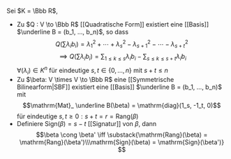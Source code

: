 Sei $K = \Bbb R$, 
- Zu $Q : V \to \Bbb R$ [[Quadratische Form]] existiert eine [[Basis]] $\underline B = (b_1, ..., b_n)$, so dass $$Q(\sum \lambda_ib_i) = \lambda_1^2 + \cdots +\lambda_s^2 - \lambda_{s+1}^2 - \cdots - \lambda_{s+t}^2$$ $$\implies Q(\sum \lambda_ib_i) = \sum_{1\leq k \leq s}\lambda_ib_i - \sum_{s \leq k \leq s+t}\lambda_ib_i$$ $\forall (\lambda_i) \in K^n$ für eindeutige $s, t \in \{0, ..., n\}$ mit $s+t \leq n$
- Zu $\beta: V \times V \to \Bbb R$ eine [[Symmetrische Bilinearform|SBF]] existiert eine [[Basis]] $\underline  B = (b_1, ..., b_n)$ mit $$\mathrm{Mat}_
\underline B(\beta) = \mathrm{diag}(1_s, -1_t, 0)$$für eindeutige $s, t \geq 0 : s+t=r=\mathrm{Rang}(\beta)$ 
- Definiere $\mathrm{Sign}(\beta) = s - t$ [[Signatur]] von $\beta$, dann $$\beta \cong \beta' \iff  \substack{\mathrm{Rang}(\beta) = \mathrm{Rang}(\beta')\\\mathrm{Sign}(\beta) = \mathrm{Sign}(\beta')}  $$
